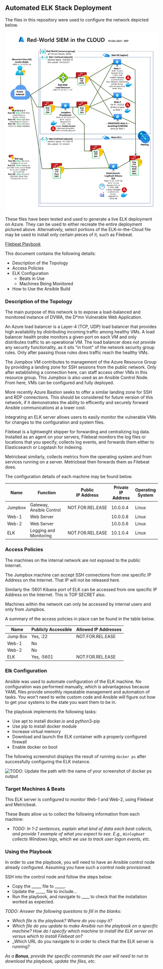## Automated ELK Stack Deployment

The files in this repository were used to configure the network depicted below.

![Red World SIEM Network Diagram](Diagrams/Red-World-Network-Map-Phase-2.png "Red World SIEM Network Diagram")

These files have been tested and used to generate a live ELK deployment on Azure. They can be used to either recreate the entire deployment pictured above. Alternatively, select portions of the ELK-in-the-Cloud file may be used to install only certain pieces of it, such as Filebeat.

[Filebeat Playbook](./Ansible/ansible.Backup.Before.Roles/filebeat-playbook.yml)

This document contains the following details:
- Description of the Topology
- Access Policies
- ELK Configuration
  - Beats in Use
  - Machines Being Monitored
- How to Use the Ansible Build


### Description of the Topology

The main purpose of this network is to expose a load-balanced and monitored instance of DVWA, the D*mn Vulnerable Web Application.

An Azure load balancer is a Layer-4 (TCP, UDP) load balancer that provides high availability by distributing 
incoming traffic among healthy VMs. A load balancer health probe monitors a given port on each VM and only 
distributes traffic to an operational VM.  The load balancer does not provide any security functionality, as it sits "in front" of the
network security group rules. Only after passing those rules does traffic reach the healthy VMs.

The Jumpbox VM contributes to management of the Azure Resource Group by providing a landing zone for SSH sessions 
from the public network. Only after establishing a connection here, can staff access other VMs in this resource group.
This Jumpbox is also used as an Ansible Control Node. From here, VMs can be configured and fully deployed.

More recently Azure Bastion seeks to offer a similar landing zone for SSH and RDP connections. This should be considered
for future version of this network, if it demonstrates the ability to efficently and securely forward Ansible communications at a lower cost.

Integrating an ELK server allows users to easily monitor the vulnerable VMs for changes to the configuration and system files.

Filebeat is a lightweight shipper for forwarding and centralizing log data. Installed as an agent on your servers, 
Filebeat monitors the log files or locations that you specify, collects log events, and forwards them either to Elasticsearch or Logstash for indexing.

Metricbeat similarly, collects metrics from the operating system and from services running on a server. Metricbeat then forwards them as Filebeat does.

The configuration details of each machine may be found below.
<!-- Note: Use the [Markdown Table Generator](http://www.tablesgenerator.com/markdown_tables) to add/remove values from the table_.
 -->
| Name    | Function                              | Public<br>IP Address | Private<br>IP Address | Operating<br>System |
|---------|---------------------------------------|----------------------|-----------------------|---------------------|
| Jumpbox | Gateway,<br>Ansible Control           | NOT.FOR.REL.EASE     | 10.0.0.4              | Linux               |
| Web-1   | Web Server                            |                      | 10.0.0.8              | Linux               |
| Web-2   | Web Server                            |                      | 10.0.0.6              | Linux               |
| ELK     | Logging and Monitoring                | NOT.FOR.REL.EASE     | 10.1.0.4              | Linux               |
### Access Policies

The machines on the internal network are not exposed to the public Internet. 

The Jumpbox machine can accept SSH connections from one specific IP Address on the Internet. That IP will not be released here.

Similarly the :5601 Kibana port of ELK can be accessed from one specific IP Address on the Internet. This is TOP SECRET also.

Machines within the network can only be accessed by internal users and only from Jumpbos.

A summary of the access policies in place can be found in the table below.

| Name     | Publicly Accessible | Allowed IP Addresses |
|----------|---------------------|----------------------|
| Jump Box | Yes, :22            |  NOT.FOR.REL.EASE    |
| Web-1    | No                  |                      |
| Web-2    | No                  |                      |
| ELK      | Yes, :5601          |  NOT.FOR.REL.EASE    |

### Elk Configuration

Ansible was used to automate configuration of the ELK machine. No configuration was performed manually, which is advantageous because 
YAML files provide smoothly repeatable management and automation of tasks. You won't need to write custom code and Ansible will 
figure out how to get your systems to the state you want them to be in.

The playbook implements the following tasks:
- Use apt to install docker.io and python3-pip
- Use pip to install docker module
- Increase virtual memory
- Download and launch the ELK container with a properly configured firewall
- Enable docker on boot

The following screenshot displays the result of running `docker ps` after successfully configuring the ELK instance.

![TODO: Update the path with the name of your screenshot of docker ps output](Images/docker_ps_output.png)

### Target Machines & Beats
This ELK server is configured to monitor Web-1 and Web-2, using Filebeat and Metricbeat.

These Beats allow us to collect the following information from each machine:
- _TODO: In 1-2 sentences, explain what kind of data each beat collects, and provide 1 example of what you expect to see. E.g., `Winlogbeat` collects Windows logs, which we use to track user logon events, etc._

### Using the Playbook
In order to use the playbook, you will need to have an Ansible control node already configured. Assuming you have such a control node provisioned: 

SSH into the control node and follow the steps below:
- Copy the _____ file to _____.
- Update the _____ file to include...
- Run the playbook, and navigate to ____ to check that the installation worked as expected.

_TODO: Answer the following questions to fill in the blanks:_
- _Which file is the playbook? Where do you copy it?_
- _Which file do you update to make Ansible run the playbook on a specific machine? How do I specify which machine to install the ELK server on versus which to install Filebeat on?_
- _Which URL do you navigate to in order to check that the ELK server is running?

_As a **Bonus**, provide the specific commands the user will need to run to download the playbook, update the files, etc._

